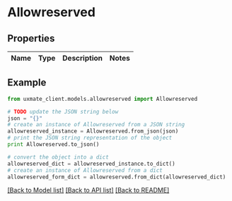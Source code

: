# Allowreserved


## Properties
Name | Type | Description | Notes
------------ | ------------- | ------------- | -------------

## Example

```python
from uxmate_client.models.allowreserved import Allowreserved

# TODO update the JSON string below
json = "{}"
# create an instance of Allowreserved from a JSON string
allowreserved_instance = Allowreserved.from_json(json)
# print the JSON string representation of the object
print Allowreserved.to_json()

# convert the object into a dict
allowreserved_dict = allowreserved_instance.to_dict()
# create an instance of Allowreserved from a dict
allowreserved_form_dict = allowreserved.from_dict(allowreserved_dict)
```
[[Back to Model list]](../README.md#documentation-for-models) [[Back to API list]](../README.md#documentation-for-api-endpoints) [[Back to README]](../README.md)


